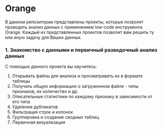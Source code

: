 # Orange

В данном репозитории представлены проекты, которые позволят проводить анализ данных с применением low-code инструмента Orange.
Каждый из представленных проектов позволит вам решить ту или иную задачу для Ваших данных.


### 1.  Знакомство с данными и первичный разведочный анализ данных
С помощью данного проекта вы научитесь:
1. Открывать файлы для анализа и просматривать их в формате таблицы
2. Получать общую информацию о загруженном файле - типы признаков, их количество и др.
3. Описательные статистики по каждому признаку в зависимости от его типа
4. Удаление дубликатов
5. Фильтрация строк и колонок
6. Группировка и создание сводных таблиц
7. Первичная визуализация
